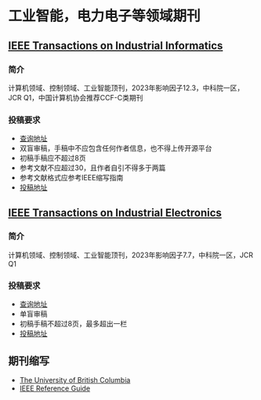 # 工业智能，电力电子等领域期刊
## [IEEE Transactions on Industrial Informatics](https://ieeexplore.ieee.org/xpl/RecentIssue.jsp?punumber=9424)

### 简介
计算机领域、控制领域、工业智能顶刊，2023年影响因子12.3，中科院一区，JCR Q1，中国计算机协会推荐CCF-C类期刊

### 投稿要求
* [查询地址](https://www.ieee-ies.org/pubs/transactions-on-industrial-informatics/167-initial-sub.html)
* 双盲审稿，手稿中不应包含任何作者信息，也不得上传开源平台
* 初稿手稿应不超过8页
* 参考文献不应超过30，且作者自引不得多于两篇
* 参考文献格式应参考IEEE缩写指南
* [投稿地址](https://mc.manuscriptcentral.com/tii)



## [IEEE Transactions on Industrial Electronics](https://ieeexplore.ieee.org/xpl/RecentIssue.jsp?punumber=41)

### 简介
计算机领域、控制领域、工业智能顶刊，2023年影响因子7.7，中科院一区，JCR Q1

### 投稿要求
* [查询地址](https://www.ieee-ies.org/images/files/tie/resources/TRANS-JOUR.pdf?v=202103)
* 单盲审稿
* 初稿手稿不超过8页，最多超出一栏
* [投稿地址](https://mc.manuscriptcentral.com/tie-ieee)

## 期刊缩写
* [The University of British Columbia](https://woodward.library.ubc.ca/woodward/research-help/journal-abbreviations/)
* [IEEE Reference Guide](https://github.com/XinyuanLiao/Journals_in_Industrial_AI/blob/main/IEEE-Reference-Guide.pdf)

